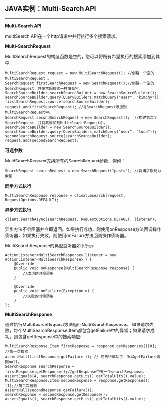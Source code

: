 ## JAVA实例：Multi-Search API

------

**Multi-Search API**

 multiSearch API在一个http请求中并行执行多个搜索请求。

**Multi-SearchRequest**

 MultiSearchRequest的构造函数是空的，您可以将所有希望执行的搜索添加到其中:

```
MultiSearchRequest request = new MultiSearchRequest(); //创建一个空的MultiSearchRequest 。
SearchRequest firstSearchRequest = new SearchRequest();//创建一个空的SearchRequest，并像常规搜索一样填充它。
SearchSourceBuilder searchSourceBuilder = new SearchSourceBuilder();
searchSourceBuilder.query(QueryBuilders.matchQuery("user", "kimchy"));
firstSearchRequest.source(searchSourceBuilder);
request.add(firstSearchRequest); //将SearchRequest添加到MultiSearchRequest中。
SearchRequest secondSearchRequest = new SearchRequest();  //构建第二个SearchRequest，并将其添加到MultiSearchRequest中。
searchSourceBuilder = new SearchSourceBuilder();
searchSourceBuilder.query(QueryBuilders.matchQuery("user", "luca"));
secondSearchRequest.source(searchSourceBuilder);
request.add(secondSearchRequest);
```

**可选参数**

 MultiSearchRequest支持所有的SearchRequest参数，例如：

```
SearchRequest searchRequest = new SearchRequest("posts"); //将请求限制为索引
```

**同步方式执行**

```
MultiSearchResponse response = client.msearch(request, RequestOptions.DEFAULT);
```

**异步方式执行**

```
client.searchAsync(searchRequest, RequestOptions.DEFAULT, listener);
```

 异步方法不会阻塞并立即返回。如果执行成功，则使用onResponse方法回调操作侦听器，如果执行失败，则使用onFailure方法回调操作侦听器。

 MultiSearchResponse的典型监听器如下所示:

```
ActionListener<MultiSearchResponse> listener = new ActionListener<MultiSearchResponse>() {
    @Override
    public void onResponse(MultiSearchResponse response) {
        //成功的时候调用
    }

    @Override
    public void onFailure(Exception e) {
        //失败的时候调用
    }
};
```

**MultiSearchResponse**

 通过执行MultiSearchRequest方法返回MultiSearchResponse。 如果请求失败，每个MultiSearchResponse.Item都包含getFailure中的异常；如果请求成功，则包含getResponse中的搜索响应:

```
MultiSearchResponse.Item firstResponse = response.getResponses()[0]; //第一次搜索
assertNull(firstResponse.getFailure()); // 它执行成功了，所以getFailure返回null。                 
SearchResponse searchResponse = firstResponse.getResponse();//getResponse中有一个searchResponse。
assertEquals(4, searchResponse.getHits().getTotalHits().value);
MultiSearchResponse.Item secondResponse = response.getResponses()[1];//第二次搜索
assertNull(secondResponse.getFailure());
searchResponse = secondResponse.getResponse();
assertEquals(1, searchResponse.getHits().getTotalHits().value);
```